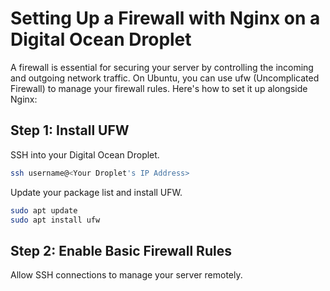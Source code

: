 # Setting Up a Firewall with Nginx on a Digital Ocean Droplet

A firewall is essential for securing your server by controlling the incoming and outgoing network traffic. On Ubuntu, you can use ufw (Uncomplicated Firewall) to manage your firewall rules. Here's how to set it up alongside Nginx:

## Step 1: Install UFW

SSH into your Digital Ocean Droplet.

```bash
ssh username@<Your Droplet's IP Address>
```

Update your package list and install UFW.

```bash
sudo apt update
sudo apt install ufw
```

## Step 2: Enable Basic Firewall Rules

Allow SSH connections to manage your server remotely.
